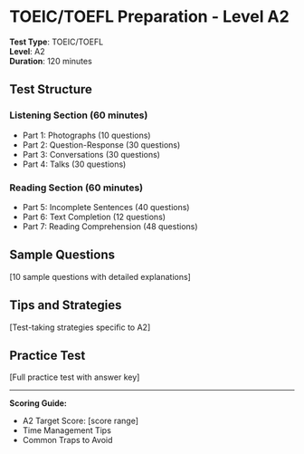 # TOEIC/TOEFL Preparation - Level A2

**Test Type**: TOEIC/TOEFL  
**Level**: A2  
**Duration**: 120 minutes

## Test Structure

### Listening Section (60 minutes)
- Part 1: Photographs (10 questions)
- Part 2: Question-Response (30 questions)
- Part 3: Conversations (30 questions)
- Part 4: Talks (30 questions)

### Reading Section (60 minutes)
- Part 5: Incomplete Sentences (40 questions)
- Part 6: Text Completion (12 questions)
- Part 7: Reading Comprehension (48 questions)

## Sample Questions

[10 sample questions with detailed explanations]

## Tips and Strategies

[Test-taking strategies specific to A2]

## Practice Test

[Full practice test with answer key]

---

**Scoring Guide:**
- A2 Target Score: [score range]
- Time Management Tips
- Common Traps to Avoid
